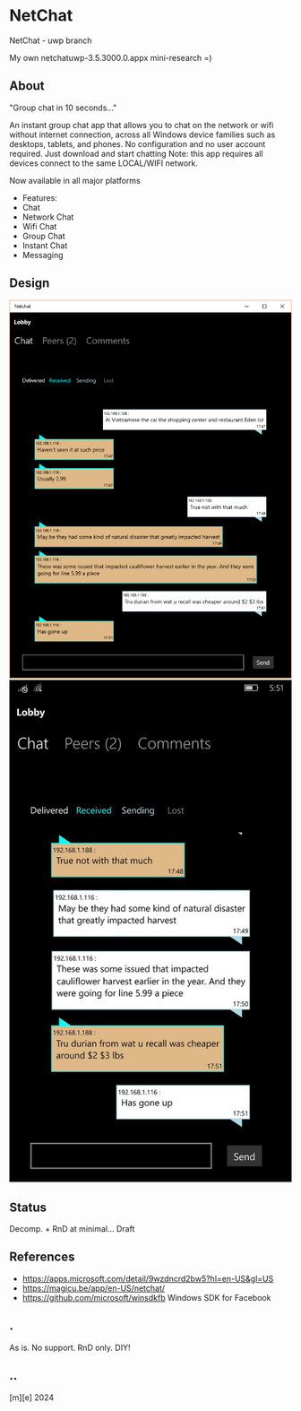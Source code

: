# NetChat

NetChat - uwp branch

My own netchatuwp-3.5.3000.0.appx mini-research =)

## About

"Group chat in 10 seconds..."

An instant group chat app that allows you to chat on the network or wifi without internet connection, across all Windows device families such as desktops, tablets, and phones. No configuration and no user account required. Just download and start chatting
Note: this app requires all devices connect to the same LOCAL/WIFI network.

Now available in all major platforms
- Features:
- Chat
- Network Chat
- Wifi Chat
- Group Chat
- Instant Chat
- Messaging

## Design 
![image](/Images/img01.png)
![image](/Images/img02.png)

## Status
Decomp. + RnD at minimal... Draft 


## References
- https://apps.microsoft.com/detail/9wzdncrd2bw5?hl=en-US&gl=US
- https://magicu.be/app/en-US/netchat/
- https://github.com/microsoft/winsdkfb Windows SDK for Facebook


## .
As is. No support. RnD only. DIY!

## ..

[m][e] 2024